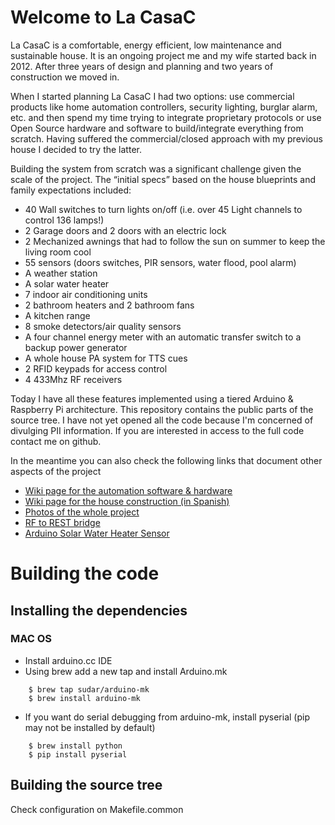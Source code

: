 # Welcome to La CasaC

La CasaC is a comfortable, energy efficient, low maintenance and sustainable house. It is an ongoing project me and my wife started back in 2012. After three years of design and planning and two years of construction we moved in.

When I started planning La CasaC I had two options: use commercial products like home automation controllers, security lighting, burglar alarm, etc. and then spend my time trying to integrate proprietary protocols or use Open Source hardware and software to build/integrate everything from scratch. Having suffered the commercial/closed approach with my previous house I decided to try the latter.

Building the system from scratch was a significant challenge given the scale of the project. The “initial specs” based on the house blueprints and family expectations included:

- 40 Wall switches to turn lights on/off (i.e. over 45 Light channels to control 136 lamps!)
- 2 Garage doors and 2 doors with an electric lock
- 2 Mechanized awnings that had to follow the sun on summer to keep the living room cool
- 55 sensors (doors switches, PIR sensors, water flood, pool alarm)
- A weather station 
- A solar water heater
- 7 indoor air conditioning units
- 2 bathroom heaters and 2 bathroom fans
- A kitchen range
- 8 smoke detectors/air quality sensors
- A four channel energy meter with an automatic transfer switch to a backup power generator
- A whole house PA system for TTS cues
- 2 RFID keypads for access control
- 4 433Mhz RF receivers

Today I have all these features implemented using a tiered Arduino & Raspberry Pi architecture. This repository contains the public parts of the source tree. I have not yet opened all the code because I'm concerned of divulging PII information. If you are interested in access to the full code contact me on github.

In the meantime you can also check the following links that document other aspects of the project

* [Wiki page for the automation software & hardware](https://cat101.github.io/CasaC/en/#!index.md)
* [Wiki page for the house construction (in Spanish)](https://cat101.github.io/CasaC/sp/#!index.md)
* [Photos of the whole project](https://goo.gl/photos/PSqoa4BDfdnn28Vv8)
* [RF to REST bridge](https://github.com/cat101/rf433-to-rest)
* [Arduino Solar Water Heater Sensor](http://hack4life.pbworks.com/w/page/75653090/Arduino%20Solar%20Water%20Heater%20Sensor)


# Building the code
## Installing the dependencies
### MAC OS
* Install arduino.cc IDE
* Using brew add a new tap and install Arduino.mk 
```
	$ brew tap sudar/arduino-mk
	$ brew install arduino-mk
```
* If you want do serial debugging from arduino-mk, install pyserial (pip may not be installed by default)
```
	$ brew install python    
	$ pip install pyserial
```
## Building the source tree
Check configuration on Makefile.common
